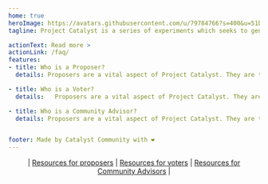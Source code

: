 ```yaml
---
home: true
heroImage: https://avatars.githubusercontent.com/u/79784766?s=400&u=51b65ef6f530a0d0bf4067deffe167c9cb2ce2cc&v=4
tagline: Project Catalyst is a series of experiments which seeks to generate the highest levels of community innovation. Catalyst is bringing on-chain governance to the Cardano blockchain by allowing the community to self-determine priorities for growth. It also lets participants deploy funding to proposals which tackle challenges and capitalize on opportunities that arise in the life cycle of Cardano.

actionText: Read more >
actionLink: /faq/
features:
- title: Who is a Proposer?
  details: Proposers are a vital aspect of Project Catalyst. They are the fuel to the fire. Proposers are the ideas people, ones that see the bigger picture, identify needs, plug gaps. A proposal made by a proposer is the way to communicate that idea to the community.

- title: Who is a Voter?
  details:   Proposers are a vital aspect of Project Catalyst. They are the fuel to the fire. Proposers are the ideas people ones that see the bigger picture, identify needs, plug gaps. A proposal made by a proposer is the way to communicate that idea to the community.

- title: Who is a Community Advisor?
  details: Proposers are a vital aspect of Project Catalyst. They are the fuel to the fire. Proposers are the ideas people ones that see the bigger picture, identify needs, plug gaps. A proposal made by a proposer is the way to communicate that idea to the community.


footer: Made by Catalyst Community with ❤️
---
```


<span style="text-align:center">

| [Resources for proposers](proposers/README.md) | [Resources for voters](voters/README.md) | [Resources for Community Advisors](community-advisor/README.md) |

</span>
